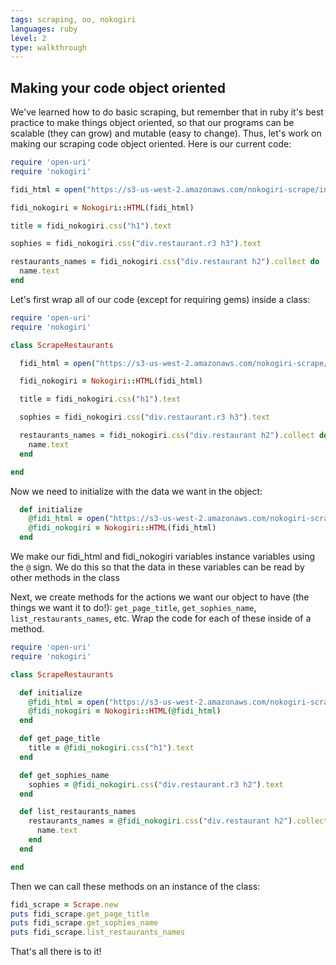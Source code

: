 ```yaml
---
tags: scraping, oo, nokogiri
languages: ruby
level: 2
type: walkthrough
---
```


## Making your code object oriented

We've learned how to do basic scraping, but remember that in ruby it's best practice to make things object oriented, so that our programs can be scalable (they can grow) and mutable (easy to change). Thus, let's work on making our scraping code object oriented. Here is our current code:

```ruby
require 'open-uri'
require 'nokogiri'

fidi_html = open("https://s3-us-west-2.amazonaws.com/nokogiri-scrape/index.html")

fidi_nokogiri = Nokogiri::HTML(fidi_html)

title = fidi_nokogiri.css("h1").text

sophies = fidi_nokogiri.css("div.restaurant.r3 h3").text

restaurants_names = fidi_nokogiri.css("div.restaurant h2").collect do | name|
  name.text
end

```

Let's first wrap all of our code (except for requiring gems) inside a class:

```ruby
require 'open-uri'
require 'nokogiri'

class ScrapeRestaurants

  fidi_html = open("https://s3-us-west-2.amazonaws.com/nokogiri-scrape/index.html")

  fidi_nokogiri = Nokogiri::HTML(fidi_html)

  title = fidi_nokogiri.css("h1").text

  sophies = fidi_nokogiri.css("div.restaurant.r3 h3").text

  restaurants_names = fidi_nokogiri.css("div.restaurant h2").collect do | name|
    name.text
  end

end

```

Now we need to initialize with the data we want in the object:

```ruby
  def initialize
    @fidi_html = open("https://s3-us-west-2.amazonaws.com/nokogiri-scrape/index.html")
    @fidi_nokogiri = Nokogiri::HTML(fidi_html)
  end
```
We make our fidi_html and fidi_nokogiri variables instance variables using the `@` sign. We do this so that the data in these variables can be read by other methods in the class

Next, we create methods  for the actions we want our object to have (the things we want it to do!): `get_page_title`, `get_sophies_name`, `list_restaurants_names`, etc. Wrap the code for each of these inside of a method. 

```ruby
require 'open-uri'
require 'nokogiri'

class ScrapeRestaurants

  def initialize
    @fidi_html = open("https://s3-us-west-2.amazonaws.com/nokogiri-scrape/index.html")
    @fidi_nokogiri = Nokogiri::HTML(@fidi_html)
  end

  def get_page_title
    title = @fidi_nokogiri.css("h1").text
  end

  def get_sophies_name
    sophies = @fidi_nokogiri.css("div.restaurant.r3 h2").text
  end

  def list_restaurants_names
    restaurants_names = @fidi_nokogiri.css("div.restaurant h2").collect do | name|
      name.text
    end
  end

end
```

Then we can call these methods on an instance of the class:

```ruby
fidi_scrape = Scrape.new
puts fidi_scrape.get_page_title
puts fidi_scrape.get_sophies_name
puts fidi_scrape.list_restaurants_names

```
That's all there is to it!


